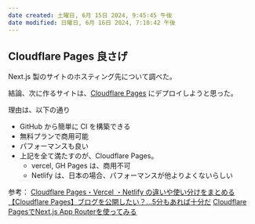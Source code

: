 ```yaml
---
date created: 土曜日, 6月 15日 2024, 9:45:45 午後
date modified: 日曜日, 6月 16日 2024, 7:10:42 午後
---
```

## Cloudflare Pages 良さげ

Next.js 製のサイトのホスティング先について調べた。

結論、次に作るサイトは、[Cloudflare Pages](https://pages.cloudflare.com/#pricing) にデプロイしようと思った。

理由は、以下の通り
- GitHub から簡単に CI を構築できる
- 無料プランで商用可能
- パフォーマンスも良い
- 上記を全て満たすのが、Cloudflare Pages。
  - vercel, GH Pages は、商用不可
  - Netlify は、日本の場合、パフォーマンスが他よりよくないらしい

参考：
[Cloudflare Pages・Vercel ・Netlify の違いや使い分けをまとめる](https://zenn.dev/catnose99/scraps/6780379210136f)
[【Cloudflare Pages】ブログを公開したい？...5分もあれば十分だ](https://zenn.dev/rivine/articles/2023-06-23-deploy-hugo-to-cloudflare-pages)
[Cloudflare PagesでNext.js App Routerを使ってみる](https://zenn.dev/microcms/articles/1b4331eca6e512)